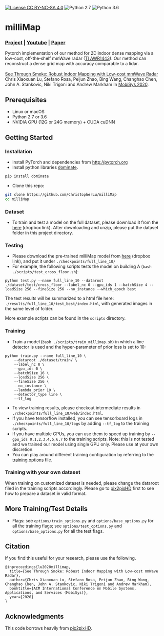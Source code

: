 [![License CC BY-NC-SA 4.0](https://img.shields.io/badge/license-CC4.0-blue.svg)](https://creativecommons.org/licenses/by-nc-sa/4.0/legalcode)
![Python 2.7](https://img.shields.io/badge/python-2.7-green.svg)
![Python 3.6](https://img.shields.io/badge/python-3.6-green.svg)

# milliMap
### [Project](https://christopherlu.github.io/publications/millimap) | [Youtube](https://www.youtube.com/watch?v=VnxS-jsr4vk&feature=youtu.be) | [Paper](https://christopherlu.github.io/files/papers/[MobiSys2020]milliMap.pdf) <br>
Pytorch implementation of our method for 2D indoor dense mapping via a low-cost, off-the-shelf mmWave radar ([TI AWR1443](https://www.ti.com/product/AWR1443)). Our method can reconstruct a dense grid map with accuracy comparable to a lidar. <br><br>
[See Through Smoke: Robust Indoor Mapping with Low-cost mmWave Radar](https://christopherlu.github.io/publications/millimap)  
Chris Xiaoxuan Lu, Stefano Rosa, Peijun Zhao, Bing Wang, Changhao Chen, John A. Stankovic, Niki Trigoni and Andrew Markham
In [MobiSys 2020](https://www.sigmobile.org/mobisys/2020/).  

## Prerequisites
- Linux or macOS
- Python 2.7 or 3.6
- NVIDIA GPU (12G or 24G memory) + CUDA cuDNN

## Getting Started
### Installation
- Install PyTorch and dependencies from http://pytorch.org
- Install python libraries [dominate](https://github.com/Knio/dominate).
```bash
pip install dominate
```
- Clone this repo:
```bash
git clone https://github.com/ChristopherLu/milliMap
cd milliMap
```

### Dataset
- To train and test a model on the full dataset, please download it from the [here](https://www.dropbox.com/s/ap54f319vpttaat/dataset.zip?dl=0) (dropbox link).
After downloading and unzip, please put the dataset folder in this project directory.

### Testing
- Please download the pre-trained milliMap model from [here](https://www.dropbox.com/s/nfwq1cjcnznadzc/best_net_G.pth?dl=0) (dropbox link), and put it under `./checkpoints/full_line_10/`
- For example, the following scripts tests the model on building A (`bash ./scripts/test_cross_floor.sh`):
```#!/bin/bash
python test.py --name full_line_10 --dataroot ./dataset/test/cross_floor --label_nc 0 --gpu_ids 1 --batchSize 4 --loadSize 256 --fineSize 256 --no_instance --which_epoch best
```
The test results will be summarized to a html file here: `./results/full_line_10/test_best/index.html`, with generated images in the same level of folder.

More example scripts can be found in the `scripts` directory.

### Training
- Train a model (`bash ./scripts/train_millimap.sh`) in which a line detector is used and the hyper-parameter of prior loss is set to 10:
```############## To train the model with new line detectors #############
python train.py --name full_line_10 \
    --dataroot ./dataset/train/ \
    --label_nc 0 \
    --gpu_ids 0 \
    --batchSize 16 \
    --loadSize 256 \
    --fineSize 256 \
    --no_instance \
    --lambda_prior 10 \
    --detector_type line \
    --tf_log
```
- To view training results, please checkout intermediate results in `./checkpoints/full_line_10/web/index.html`.
- If you have tensorflow installed, you can see tensorboard logs in `./checkpoints/full_line_10/logs` by adding `--tf_log` to the training scripts.
- If you have multiple GPUs, you can use them to speed up training by `--gpu_ids 0,1,2,3,4,5,6,7` to the training scripts. Note: this is not tested and we trained our model using single GPU only. Please use at your own discretion.
- You can play around different training configuration by referring to the [training options](https://github.com/ChristopherLu/milliMap/blob/master/options/train_options.py) file.  

### Training with your own dataset
When training on customized dataset is needed, please change the dataroot filed in the training scripts accordingly. Please go to [pix2pixHD](https://github.com/NVIDIA/pix2pixHD) first to see how to prepare a dataset in valid format.

## More Training/Test Details
- Flags: see `options/train_options.py` and `options/base_options.py` for all the training flags; see `options/test_options.py` and `options/base_options.py` for all the test flags.

## Citation

If you find this useful for your research, please use the following.

```
@inproceedings{lu2020millimap,
  title={See Through Smoke: Robust Indoor Mapping with Low-cost mmWave Radar},
  author={Chris Xiaoxuan Lu, Stefano Rosa, Peijun Zhao, Bing Wang, Changhao Chen, John A. Stankovic, Niki Trigoni and Andrew Markham},  
  booktitle={ACM International Conference on Mobile Systems, Applications, and Services (MobiSys)},
  year={2020}
}
```

## Acknowledgments
This code borrows heavily from [pix2pixHD](https://github.com/NVIDIA/pix2pixHD).
